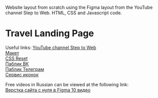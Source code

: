 Website layout from scratch using the Figma layout from the YouTube channel Step to Web. HTML, CSS and Javascript code.  

# Travel Landing Page #  

Useful links:
[YouTube channel Step to Web](https://www.youtube.com/channel/UChb6d9b2c3U4-ZnUkT4h5BQ/featured)  
[Макет](https://www.figma.com/file/ClPSP7KCU1NbvxMXA914hlFk/travel-landing-page-jacobvoyles?node-id=0%3A1)  
[CSS Reset](https://gist.github.com/DavidWells/18e73022e723037a50d6)  
[Паблик ВК](https://vk.com/steptooweb)  
[Паблик Телеграм](https://t.me/step_to_web)  
[Сервис иконок](https://www.flaticon.com)  

Free videos in Russian can be viewed at the following link:  
[Верстка сайта с нуля в Figma 10 видео](https://www.youtube.com/watch?v=OkNfBnq_c7c&list=PL5_s7xdj2Vsw-bCx5nOZJMFIiHwRgok--)  



